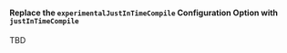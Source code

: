 #### Replace the `experimentalJustInTimeCompile` Configuration Option with `justInTimeCompile`

TBD
